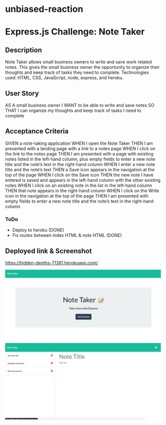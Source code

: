 # unbiased-reaction
# Express.js Challenge: Note Taker

## Description
Note Taker allows small business owners to write and save work related notes. This gives the small business owner the opportunity to organize their thoughts and keep track of tasks they need to complete. Technologies used: HTML, CSS, JavaScript, node, express, and heroku. 

## User Story
AS A small business owner
I WANT to be able to write and save notes
SO THAT I can organize my thoughts and keep track of tasks I need to complete

## Acceptance Criteria
GIVEN a note-taking application
WHEN I open the Note Taker
THEN I am presented with a landing page with a link to a notes page
WHEN I click on the link to the notes page
THEN I am presented with a page with existing notes listed in the left-hand column, plus empty fields to enter a new note title and the note’s text in the right-hand column
WHEN I enter a new note title and the note’s text
THEN a Save icon appears in the navigation at the top of the page
WHEN I click on the Save icon
THEN the new note I have entered is saved and appears in the left-hand column with the other existing notes
WHEN I click on an existing note in the list in the left-hand column
THEN that note appears in the right-hand column
WHEN I click on the Write icon in the navigation at the top of the page
THEN I am presented with empty fields to enter a new note title and the note’s text in the right-hand column

### ToDo
-   Deploy to heroku (DONE)
-   Fix routes between index HTML & note HTML (DONE)

## Deployed link & Screenshot
https://hidden-depths-71381.herokuapp.com/

![Note-Taker Homepage](public/assets/images/Notetaker-home.png)
![Note-Taker Notes](public/assets/images/Notetaker-notes.png)